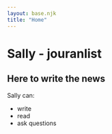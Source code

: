 ```yaml
---
layout: base.njk
title: "Home"
---
```


# Sally - jouranlist

## Here to write the news

Sally can:

- write
- read
- ask questions
